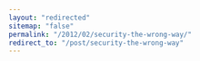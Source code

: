 ```yaml
---
layout: "redirected"
sitemap: "false"
permalink: "/2012/02/security-the-wrong-way/"
redirect_to: "/post/security-the-wrong-way"
---
```





